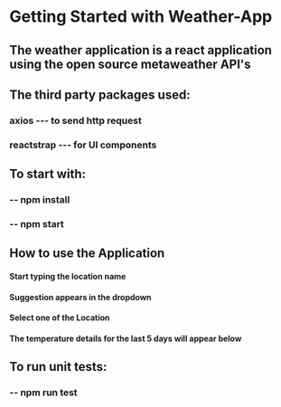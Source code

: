 # Getting Started with Weather-App

## The weather application is a react application using the open source metaweather API's

## The third party packages used:
  ### axios --- to send http request
  ### reactstrap --- for UI components

## To start with:
### -- npm install
### -- npm start

## How to use the Application
  #### Start typing the location name
  #### Suggestion appears in the dropdown
  #### Select one of the Location
  #### The temperature details for the last 5 days will appear below


## To run unit tests:

### -- npm run test

